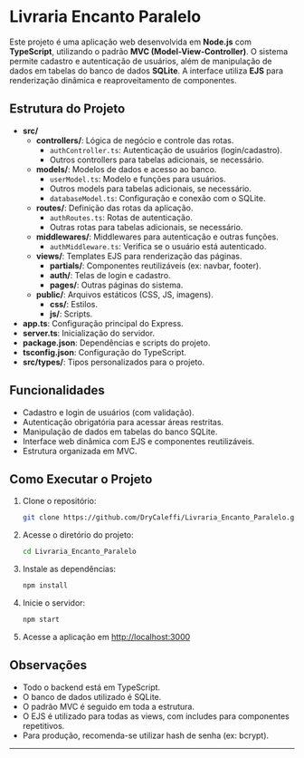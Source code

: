 # Livraria Encanto Paralelo

Este projeto é uma aplicação web desenvolvida em **Node.js** com **TypeScript**, utilizando o padrão **MVC (Model-View-Controller)**. O sistema permite cadastro e autenticação de usuários, além de manipulação de dados em tabelas do banco de dados **SQLite**. A interface utiliza **EJS** para renderização dinâmica e reaproveitamento de componentes.

## Estrutura do Projeto

- **src/**
  - **controllers/**: Lógica de negócio e controle das rotas.
    - `authController.ts`: Autenticação de usuários (login/cadastro).
    - Outros controllers para tabelas adicionais, se necessário.
  - **models/**: Modelos de dados e acesso ao banco.
    - `userModel.ts`: Modelo e funções para usuários.
    - Outros models para tabelas adicionais, se necessário.
    - `databaseModel.ts`: Configuração e conexão com o SQLite.
  - **routes/**: Definição das rotas da aplicação.
    - `authRoutes.ts`: Rotas de autenticação.
    - Outras rotas para tabelas adicionais, se necessário.
  - **middlewares/**: Middlewares para autenticação e outras funções.
    - `authMiddleware.ts`: Verifica se o usuário está autenticado.
  - **views/**: Templates EJS para renderização das páginas.
    - **partials/**: Componentes reutilizáveis (ex: navbar, footer).
    - **auth/**: Telas de login e cadastro.
    - **pages/**: Outras páginas do sistema.
  - **public/**: Arquivos estáticos (CSS, JS, imagens).
    - **css/**: Estilos.
    - **js/**: Scripts.
- **app.ts**: Configuração principal do Express.
- **server.ts**: Inicialização do servidor.
- **package.json**: Dependências e scripts do projeto.
- **tsconfig.json**: Configuração do TypeScript.
- **src/types/**: Tipos personalizados para o projeto.

## Funcionalidades

- Cadastro e login de usuários (com validação).
- Autenticação obrigatória para acessar áreas restritas.
- Manipulação de dados em tabelas do banco SQLite.
- Interface web dinâmica com EJS e componentes reutilizáveis.
- Estrutura organizada em MVC.

## Como Executar o Projeto

1. Clone o repositório:
   ```sh
   git clone https://github.com/DryCaleffi/Livraria_Encanto_Paralelo.git
   ```
2. Acesse o diretório do projeto:
   ```sh
   cd Livraria_Encanto_Paralelo
   ```
3. Instale as dependências:
   ```sh
   npm install
   ```
4. Inicie o servidor:
   ```sh
   npm start
   ```
5. Acesse a aplicação em [http://localhost:3000](http://localhost:3000)

## Observações

- Todo o backend está em TypeScript.
- O banco de dados utilizado é SQLite.
- O padrão MVC é seguido em toda a estrutura.
- O EJS é utilizado para todas as views, com includes para componentes repetitivos.
- Para produção, recomenda-se utilizar hash de senha (ex: bcrypt).

---
